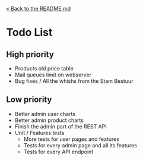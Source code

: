 [&laquo; Back to the README.md](../README.md)

# Todo List

## High priority
- Products old price table
- Mail queues limit on webserver
- Bug fixes / All the whishs from the Stam Bestuur

## Low priority
- Better admin user charts
- Better admin product charts
- Finish the admin part of the REST API
- Unit / Features tests
    - More tests for user pages and features
    - Tests for every admin page and all its features
    - Tests for every API endpoint
